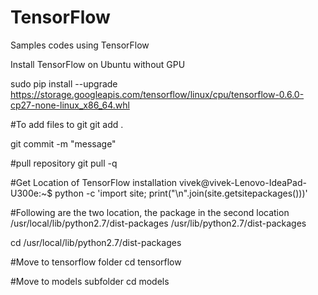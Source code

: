 # TensorFlow
Samples codes using TensorFlow

Install TensorFlow on Ubuntu without GPU

sudo pip install --upgrade https://storage.googleapis.com/tensorflow/linux/cpu/tensorflow-0.6.0-cp27-none-linux_x86_64.whl

#To add files to git
git add .

git commit -m "message"

#pull repository
git pull -q

#Get Location of TensorFlow installation
vivek@vivek-Lenovo-IdeaPad-U300e:~$ python -c 'import site; print("\n".join(site.getsitepackages()))'

#Following are the two location, the package in the second location
/usr/local/lib/python2.7/dist-packages
/usr/lib/python2.7/dist-packages

cd /usr/local/lib/python2.7/dist-packages

#Move to tensorflow folder
cd tensorflow

#Move to models subfolder
cd models









